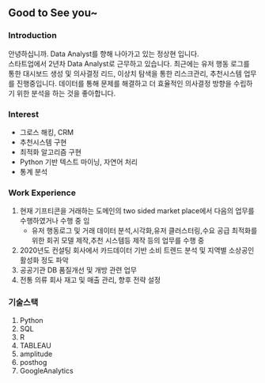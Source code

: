 ## Good to See you~

### Introduction
안녕하십니까. Data Analyst를 향해 나아가고 있는 정상현 입니다.  
스타트업에서 2년차 Data Analyst로 근무하고 있습니다.
최근에는 유저 행동 로그를 통한 대시보드 생성 및 의사결정 리드, 이상치 탐색을 통한 리스크관리, 추천시스템 업무를 진행중입니다. 
데이터를 통해 문제를 해결하고 더 효율적인 의사결정 방향을 수립하기 위한 분석을 하는 것을 좋아합니다.

    
### Interest
  - 그로스 해킹, CRM
  - 추천시스템 구현
  - 최적화 알고리즘 구현
  - Python 기반 텍스트 마이닝, 자연어 처리
  - 통계 분석
  
  
### Work Experience
  1. 현재 기프티콘을 거래하는 도메인의 two sided market place에서 다음의 업무를 수행하였거나 수행 중 임  
     - 유저 행동로그 및 거래 데이터 분석,시각화,유저 클러스터링,수요 공급 최적화를 위한 회귀 모델 제작,추천 시스템등 제작 등의 업무를 수행 중      
  2. 2020년도 컨설팅 회사에서 카드데이터 기반 소비 트렌드 분석 및 지역별 소상공인 활성화 정도 파악   
  3. 공공기관 DB 품질개선 및 개방 관련 업무  
  4. 전통 의류 회사 재고 및 매출 관리, 향후 전략 설정  


### 기술스택
   1. Python
   2. SQL
   3. R
   4. TABLEAU
   5. amplitude
   6. posthog
   7. GoogleAnalytics
  
    
    
    
